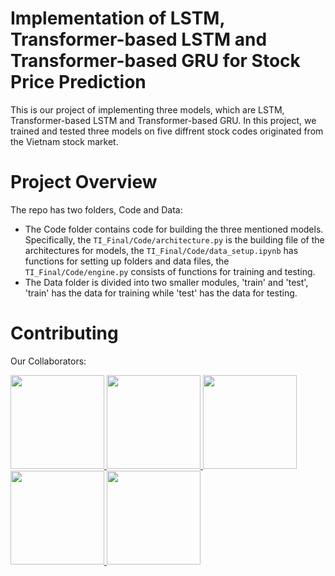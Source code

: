 # Implementation of LSTM, Transformer-based LSTM and Transformer-based GRU for Stock Price Prediction
This is our project of implementing three models, which are LSTM, Transformer-based LSTM and Transformer-based GRU. In this project, we trained and tested three models on five diffrent stock codes originated from the Vietnam stock market.

# Project Overview
The repo has two folders, Code and Data:
- The Code folder contains code for building the three mentioned models. Specifically, the `TI_Final/Code/architecture.py` is the building file of the architectures for models, the `TI_Final/Code/data_setup.ipynb` has functions for setting up folders and data files,
  the `TI_Final/Code/engine.py` consists of functions for training and testing.
- The Data folder is divided into two smaller modules, 'train' and 'test', 'train' has the data for training while 'test' has the data for testing.
# Contributing
Our Collaborators:
<p align="left">
 <a href="https://github.com/edward1503" target="_blank">
  <img src="https://avatars.githubusercontent.com/u/142201083?v=4" width="150"> 
 </a>
 <a href="https://github.com/Bui-Tien-Hieu" target="_blank">
  <img src="https://avatars.githubusercontent.com/u/187350548?v=4" width="150"> 
 </a>
 <a href="https://github.com/dothimykhanh" target="_blank">
  <img src="https://avatars.githubusercontent.com/u/120184309?v=4" width="150"> 
 </a>
 <a href="https://github.com/Gabriel-Duong" target="_blank">
  <img src="https://avatars.githubusercontent.com/u/112112339?v=4" width="150"> 
 </a>
 <a href="https://github.com/dalzihn" target="_blank">
  <img src="https://avatars.githubusercontent.com/u/171820713?v=4" width="150"> 
 </a>
</p>



